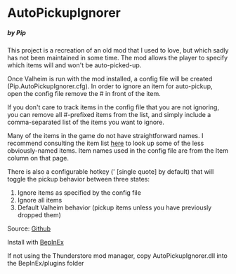 # AutoPickupIgnorer

##### by Pip

This project is a recreation of an old mod that I used to love, but which sadly has not been maintained in some time.
The mod allows the player to specify which items will and won't be auto-picked-up.

Once Valheim is run with the mod installed, a config file will be created (Pip.AutoPickupIgnorer.cfg).
In order to ignore an item for auto-pickup, open the config file remove the # in front of the item.

If you don't care to track items in the config file that you are not ignoring, you can remove all #-prefixed items from the list,
and simply include a comma-separated list of the items you want to ignore.

Many of the items in the game do not have straightforward names. I recommend consulting the item
list [here](https://valheim-modding.github.io/Jotunn/data/objects/item-list.html) to look up some of the less obviously-named items.
Item names used in the config file are from the Item column on that page.

There is also a configurable hotkey (' [single quote] by default) that will toggle the pickup behavior between three states:

1. Ignore items as specified by the config file
2. Ignore all items
3. Default Valheim behavior (pickup items unless you have previously dropped them)

Source: [Github](https://github.com/michaelpipkin/PipValheimMods/tree/main/AutoPickupIgnorer)

Install with [BepInEx](https://valheim.thunderstore.io/package/denikson/BepInExPack_Valheim/)

If not using the Thunderstore mod manager, copy AutoPickupIgnorer.dll into the BepInEx/plugins folder
